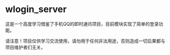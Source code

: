 # wlogin_server

这是一个高度学习借鉴了手机QQ的即时通讯项目，目前模块实现了简单的登录功能。

请注意！项目仅供学习交流使用，请勿用于任何非法用途，否则造成一切后果都与项目维护者们无关。